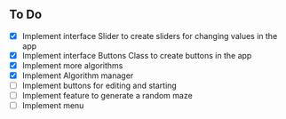 ## To Do

- [x] Implement interface Slider to create sliders for changing values in the app
- [x] Implement interface Buttons Class to create buttons in the app
- [x] Implement more algorithms
- [x] Implement Algorithm manager
- [ ] Implement buttons for editing and starting
- [ ] Implement feature to generate a random maze
- [ ] Implement menu
